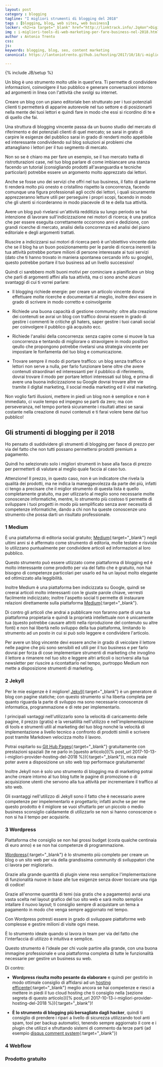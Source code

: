 ```yaml
---
layout: post
category : blogging
tagline: "I migliori strumenti di blogging del 2018"
tags : [blogging, blog, web sites, web business]
locker: <h2><a target="_blank" href="http://linktrack.info/.2q4on">Digital ocean</a></h2><p>Questo strumento è eccezionale, si è vero, hai bisogno di competenze in amministrazione di rete e linux per utilizzarla al meglio, ma è comunque strutturata in modo molto semplice e ti permette di eseguire azioni amministrative molto complesse in pochi e facili passi.</p><p><a href="http://linktrack.info/.2q4on">Digital Ocean</a> è lo strumento che consiglio maggiormente per gestire le tue pagine web perchè è molto stabile, scalabile, velocissimo e nettamente meno costoso di qualsiasi altro provider tu possa trovare su web a parità di prestazioni offerte!</p><p>Con poche centinaia di euro l'anno potrai installare in modo semplice e gestire piattaforme web Wordpress velocissime, che possono accettare milioni di visite al mese! È l'ideale per chi vuole operare in modo professionale creando campagne di markerting che portano traffico considerevole alle pagine web.</p><p>Il tutto con un'interfaccia amministrativa semplice e molto versatile ti permetterà di creare molte azioni al tuo server in modo semplice da implementare la tua macchina virtuale per un'applicazione professionale ed ospitarla in cloud in modo semplice a operare sulla shell della tua macchina per modificare conigurazioni complesse.</p>
img : i-migliori-tools-di-web-marketing-per-fare-business-nel-2018.html/i-migliori-tools-di-web-marketing-per-fare-business-nel-2018.jpg
author : Antonio Trento
css: 
js:  
keywords: blogging, blog, seo, content marketing
canonical: https://lantoniotrento.github.io/hosting/2017/10/18/i-migliori-strumenti-di-blogging-del-2018

---
```

{% include JB/setup %}

Un blog è uno strumento molto utile in quest'era. Ti permette di condividere informazioni, coinvolgere il tuo pubblico e generare conversazioni intorno ad argomenti in linea con l'attività che svolgi su internet.

<!--more-->

Creare un blog con un piano editoriale ben strutturato per i tuoi potenziali clienti ti permetterà di apparire autorevole nel tuo settore e di posizionarti nella mente dei tuoi lettori e quindi fare in modo che essi si ricordino di te e di quello che fai.

Una struttura di blogging vincente passa da un buono studio del mercato di riferimento e dei potenziali clienti di quel mercato; se sarai in grato di carpire le esigenze del pubblico sarai in grado di renderti molto appetibile ed interessante condividendo sul blog soluzioni ai problemi che attanagliano i lettori per il tuo segmento di mercato.

Non so se è chiaro ma per fare un esempio, se il tuo mercato tratta di ristrotturazioni case, nel tuo blog parlare di come imbiancare una stanza facendo un tutorial (consigliando prodotti all'avanguardia e tecniche particolari) potrebbe essere un argomento molto apprezzato dai lettori. 

Anche se fosse uno dei servizi che offri nel tuo business, il fatto di parlarne ti renderà molto più onesto e cristallino rispetto la concorrenza, facendo comunque una figura professionali agli occhi dei lettori, i quali sicuramente apprezzeranno letture utili per perseguire i propri scopi, facendo in modo che gli utenti si ricorderanno in modo piacevole di te e della tua attività.

Avere un blog può rivelarsi un'attività redditizia su lungo periodo se hai intenzione di lavorare sull'indicizzazione nei motori di ricerca; è una pratica che per essere eseguita correttamente occorrono anni e dedizione, con grandi ricerche di mercato, analisi della concorrenza ed analisi del piano editoriale e degli argomenti trattati.

Riuscire a indicizzarsi sui motori di ricerca però è un'obiettivo vincente dato che se il blog ha un buon posizionamento per le parole di ricerca inerenti la tua attività potrebbe portare milioni di persone interessate ai tuoi servizi (dato che ti hanno trovato in maniera spontanea cercando info su google), questo potrebbe portare il tuo business ad un livello successivo!

Quindi ci sarebbero molti buoni motivi per cominciare a pianificare un blog che parli di argomenti affini alla tua attività, ma ci sono anche alcuni svantaggi di cui ti vorrei parlare:

* Il blogging richiede energie: per creare un articolo vincente dovrai effettuare molte ricerche e documentarti al meglio, inoltre devi essere in grado di scrivere in modo corretto e coinvolgente

* Richiede una buona capacità di gestione community: oltre alla creazione dei contenuti se avrai un blog con traffico dovrai essere in grado di gestire i commenti le critiche gli haters, saper gestire i tuoi canali social per coinvolgere il pubblico già acquisito ecc.

* Richiede l'analisi della concorrenza: senza capire come si muove la tua concorrenza e tentando di migliorare o stravolgere in modo positivo qeullo che propongono potrebbe rivelarsi una strategia vincente per impostare le fonfamenta del tuo blog e comunicazione.

* Trovare sempre il modo di portare traffico: un blog senza traffico e lettori non serve a nulla, per farlo funzionare bene oltre che avere contenuti straordinari ed interessanti per il pubblico di riferimento, dovrai trovare il modo per portare lettori interessati sul blog, e prima di avere una buona indicizzazione su Google dovrai trovare altre vie tramite il digital marketing, il social media marketing ed il viral marketing.

Non voglio farti illusioni, mettere in piedi un blog non è semplice e non è immediato, ci vuole tempo ed impegno se parti da zero; ma con perseveranza, nel tempo porterà sicuramente i risultati attesi se sarai costante nella creazione di nuovi contenuti e ti farai volere bene dal tuo pubblico!

## Gli strumenti di blogging per il 2018

Ho pensato di suddividere gli strumenti di blogging per fasce di prezzo per via del fatto che non tutti possano permettersi prodotti premium a pagamento.

Quindi ho selezionato solo i migliori strumenti in base alla fasca di prezzo per permetterti di valutare al meglio quale faccia al caso tuo.

Attenzione! Il prezzo, in questo caso, non è un indicatore che rivela la qualità dei prodotti, ma ne indica la maneggevolezza da parte dei più, infatti ci tengo a precisare che il miglior strumento di questa lista è quello completamente gratuito, ma per utlizzarlo al meglio sono necessarie molte conoscenze informatiche, mentre, lo strumento più costoso ti permette di sviluppare i tuoi progetti in modo più semplificato senza aver necessità di competenze informatiche, dando a chi non ha queste conoscenze uno strumento che possa darti un risultato professionale.


### 1 Medium

È una piattaforma di editoria social gratuito; [Medium](https://medium.com/){:target="_blank"} negli ultimi anni si è affermato come strumento di editoria, molte testate e risviste lo utilizzano puntualmente per condividere articoli ed informazioni al loro pubblico.

Questo strumento può essere utlizzato come piattaforma di blogging ed è molto interessante come prodotto per via del fatto che è gratuito, non hai bisogno di competenze particolari per usarlo ed ha un layout molto elegante ed ottimizzato alla leggibilità. 

Inoltre Medium è una piattaforma ben indicizzata su Google, quindi se creerai articoli molto interessanti con le giuste parole chiave, verresti facilmente indicizzato; inoltre l'aspetto social ti permette di instaurare relazioni direttamente sulla piattaforma [Medium](https://medium.com/){:target="_blank"}.

Di contro gli articoli che andrai a pubblicare non faranno parte di una tua  piattaforma propietaria e quindi la proprietà intellettuale non è unicamente tua (questo potrebbe causare attriti nella riproduzione del contenuto su altre fonti) e non hai libertà nello sviluppo della tua piattaforma, limitando lo strumento ad un posto in cui si può solo leggere e condividere l'articolo. 

Per avere un blog vincente devi essere anche in grado di veicolare il lettore nelle pagine che più sono sensibili ed utili per il tuo business e per farlo dovrai per forza di cose implementare strumenti di marketing che invoglino il lettore a rimanere nel tuo sito e leggere altri articoli o iscriversi alla tua newsletter per riuscire a ricontattarlo nel tempo, purtroppo Medium non mette a disposizione strumenti di marketing.

### 2 Jekyll

Per le mie esigenze è il migliore! [Jekyll](http://snip.ly/56dw6){:target="_blank"} è un generatore di blog con pagine statiche; con questo strumento si ha liberta completa per quanto riguarda la parte di sviluppo ma sono necessarie conoscenze di informatica, programmazione e di rete per implementarlo.

I principali vantaggi nell'utilizzarlo sono la velocità di caricamento delle pagine, il prezzo (gratis) e la versatilità nell'utilizzo e nell'implementazione di tools e strumenti utili al marketing del tuo blog nonchè la velocità di implementazione a livello tecnico a confronto di prodotti simili e scrivere post tramite Markdown velocizza molto il lavoro.

Potrai ospitarlo su [Git Hub Pages](http://snip.ly/f4ifx){:target="_blank"} gratuitamente con prestazioni spaziali (te ne parlo in [questo articolo]({% post_url 2017-10-13-i-migliori-provider-hosting-del-2018 %}){:target="_blank"}), mica male poter avere a disposizione un sito web top performace gratuitamente!

Inoltre Jekyll non è solo uno strumento di blogging ma di marketing potrai anche creare intorno al tuo blog tutte le pagine di promozione o di acquisizione utenti che servono alla tua attività per incrementare il traffico al sito web. 

Gli svantaggi nell'utilizzo di Jekyll sono il fatto che è necessario avere competenze per impelementarlo e progettarlo; infatti anche se per me questo prodotto è il migliore se vuoi sfruttarlo per un piccolo o medio business sconsiglio caldamente di utilizzarlo se non si hanno conoscenze o non si ha il tempo per acquisirle.
 
### 3 Wordpress

Piattaforma che consiglio se non hai grossi budget (costa qualche centinaia di euro anno) e se non hai competenze di programmazione.

[Wordpress](https://wordpress.org){:target="_blank"} è lo strumento più completo per creare un blog o un sito web per via della grandissima community di sviluppatori che ci lavora per migliorarlo.

Grazie alla grande quantità di plugin viene reso semplice l'implementazione di funzionalità nuove in base alle tue esigenze senza dover toccare una riga di codice!

Grazie all'enorme quantità di temi (sia gratis che a pagamento) avrai una vasta scelta nel layout grafico del tuo sito web e sarà molto semplice intallare il nuovo layout; ti consiglio sempre di acquistare un tema a pagamento in modo che venga sempre aggiornato nel tempo.

Con Wordpress potresti essere in grado di sviluppare piattaforme web complesse e gestire milioni di visite ogni mese.

È lo strumento ideale quando si lavora in team per via del fatto che l'interfaccia di utilizzo è intuitiva e semplice.

Questo strumento è l'ideale per chi vuole partire alla grande, con una buona immagine professionale e una piattaforma completa di tutte le funzionalità necessarie per gestire un business su web.

Di contro: 
* **Wordpress risulta molto pesante da elaborare** e quindi per gestirlo in modo ottimale consiglio di affidarsi ad un [hosting efficente](http://linktrack.info/.2q1ho){:target="_blank"} meglio ancora se hai competenze e riesci a mettere in piedi il tuo cloud hosting che ti consiglio nella [sezione segreta di questo articolo]({% post_url 2017-10-13-i-migliori-provider-hosting-del-2018 %}){:target="_blank"}!

* **È lo strumento di blogging più bersagliato dagli hacker**, quindi ti consiglio di prendere i ripari a livello di sicurezza utilizzando tool anti spam, tool per backup automatici, tenendo sempre aggiornato il core e i plugin che utilizzi e sfruttando sistemi di commento da terze parti (ad esempio [disqus comment system](http://snip.ly/or0db){:target="_blank"})
 
### 4 Webflow

### Prodotto gratuito
